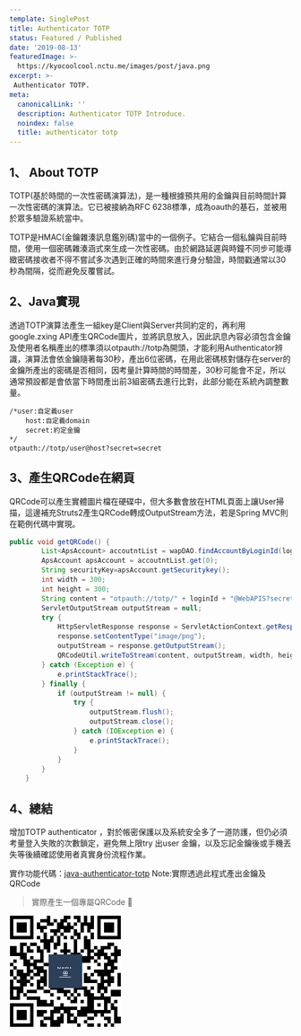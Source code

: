 ```yaml
---
template: SinglePost
title: Authenticator TOTP
status: Featured / Published
date: '2019-08-13'
featuredImage: >-
  https://kyocoolcool.nctu.me/images/post/java.png
excerpt: >-
 Authenticator TOTP.
meta:
  canonicalLink: ''
  description: Authenticator TOTP Introduce.
  noindex: false
  title: authenticator totp
---
```

## 1、 About TOTP

TOTP(基於時間的一次性密碼演算法)，是一種根據預共用的金鑰與目前時間計算一次性密碼的演算法。它已被接納為RFC 6238標準，成為oauth的基石，並被用於眾多驗證系統當中。

TOTP是HMAC(金鑰雜湊訊息鑑別碼)當中的一個例子。它結合一個私鑰與目前時間，使用一個密碼雜湊涵式來生成一次性密碼。由於網路延遲與時鐘不同步可能導緻密碼接收者不得不嘗試多次遇到正確的時間來進行身分驗證，時間戳通常以30秒為間隔，從而避免反覆嘗試。

## 2、Java實現

透過TOTP演算法產生一組key是Client與Server共同約定的，再利用google.zxing API產生QRCode圖片，並將訊息放入，因此訊息內容必須包含金鑰及使用者名稱產出的標準須以otpauth://totp為開頭，才能利用Authenticator辨識，演算法會依金鑰隨著每30秒，產出6位密碼，在用此密碼核對儲存在server的金鑰所產出的密碼是否相同，因考量計算時間的時間差，30秒可能會不足，所以通常預設都是會依當下時間產出前3組密碼去進行比對，此部分能在系統內調整數量。

```
/*user:自定義user
	host:自定義domain
	secret:約定金鑰
*/
otpauth://totp/user@host?secret=secret
```

## 3、產生QRCode在網頁

QRCode可以產生實體圖片檔在硬碟中，但大多數會放在HTML頁面上讓User掃描，這邊補充Struts2產生QRCode轉成OutputStream方法，若是Spring MVC則在範例代碼中實現。

```java
public void getQRCode() {
        List<ApsAccount> accoutntList = wapDAO.findAccountByLoginId(loginId);
        ApsAccount apsAccount = accoutntList.get(0);
        String securityKey=apsAccount.getSecuritykey();
        int width = 300;
        int height = 300;
        String content = "otpauth://totp/" + loginId + "@WebAPIS?secret=" + securityKey;
        ServletOutputStream outputStream = null;
        try {
            HttpServletResponse response = ServletActionContext.getResponse();
            response.setContentType("image/png");
            outputStream = response.getOutputStream();
            QRCodeUtil.writeToStream(content, outputStream, width, height);
        } catch (Exception e) {
            e.printStackTrace();
        } finally {
            if (outputStream != null) {
                try {
                    outputStream.flush();
                    outputStream.close();
                } catch (IOException e) {
                    e.printStackTrace();
                }
            }
        }
    }
```


## 4、總結

增加TOTP authenticator ，對於帳密保護以及系統安全多了一道防護，但仍必須考量登入失敗的次數鎖定，避免無上限try 出user 金鑰，以及忘記金鑰後或手機丟失等後續確認使用者真實身份流程作業。

實作功能代碼：[java-authenticator-totp](https://github.com/kyocoolcool/authenticator-totp-fundamentals)
Note:實際透過此程式產出金鑰及QRCode

> 實際產生一個專屬QRCode 🤗

![post-1](../../static/images/post/20190813/20190813-post-1.png)

